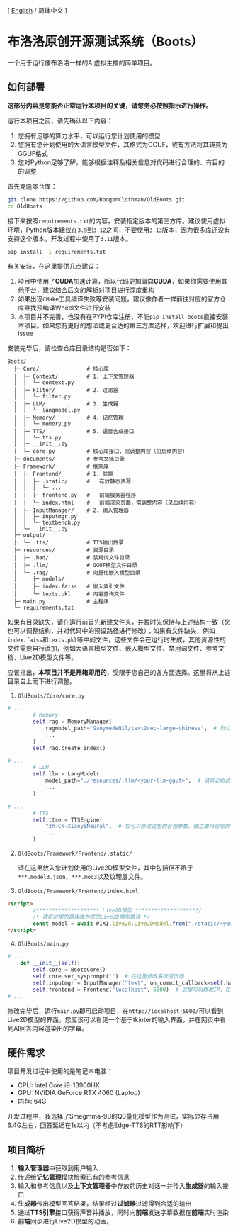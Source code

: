 \[ [English](README.md) / 简体中文 \]

# 布洛洛原创开源测试系统（Boots）

一个用于运行像布洛洛一样的AI虚拟主播的简单项目。

## 如何部署

**这部分内容是您能否正常运行本项目的关键，请您务必按照指示进行操作。**

运行本项目之前，请先确认以下内容：
1. 您拥有足够的算力水平，可以运行您计划使用的模型
2. 您拥有您计划使用的大语言模型文件，其格式为GGUF，或有方法将其转变为GGUF格式
3. 您对Python足够了解，能够根据注释及相关信息对代码进行合理的、有目的的调整

首先克隆本仓库：
```bash
git clone https://github.com/BoogonClothman/OldBoots.git
cd OldBoots
```

接下来按照`requirements.txt`的内容，安装指定版本的第三方库。建议使用虚拟环境，Python版本建议在`3.9`到`3.12`之间，不要使用`3.13`版本，因为很多库还没有支持这个版本。开发过程中使用了`3.11`版本。

```bash
pip install -i requirements.txt
```

有关安装，在这里提供几点建议：

1. 项目中使用了**CUDA**加速计算，所以代码更加偏向**CUDA**，如果你需要使用其他平台，建议结合后文的解析对项目进行深度重构
2. 如果出现`CMake`工具编译失败等安装问题，建议像作者一样前往对应的官方仓库寻找预编译Wheel文件进行安装
3. 本项目并不完善，也没有在PYPI仓库注册，不能`pip install boots`直接安装本项目。如果您有更好的想法或更合适的第三方库选择，欢迎进行扩展和提出issue

安装完毕后，请检查仓库目录结构是否如下：
```
Boots/
  ├─ Core/               # 核心库
  │  ├─ Context/         # 1. 上下文管理器
  │  │  └─ context.py
  │  ├─ Filter/          # 2. 过滤器
  │  │  └─ filter.py
  │  ├─ LLM/             # 3. 生成器
  │  │  └─ langmodel.py
  │  ├─ Memory/          # 4. 记忆管理
  │  │  └─ memory.py
  │  ├─ TTS/             # 5. 语音合成接口
  │  │  └─ tts.py
  │  ├─ __init__.py
  │  └─ core.py          # 核心库接口，需调整内容（见后续内容）
  ├─ documents/          # 参考文档目录
  ├─ Framework/          # 框架库
  │  ├─ Frontend/        # 1. 前端
  │  │  ├─ .static/      #   存放静态资源
  │  │  │  └─ ...
  │  │  ├─ frontend.py   #   前端服务器程序
  │  │  └─ index.html    #   前端渲染页面，需调整内容（见后续内容）
  │  ├─ InputManager/    # 2. 输入管理器
  │  │  ├─ inputmgr.py
  │  │  └─ textbench.py
  │  └─ __init__.py
  ├─ output/
  │  └─ .tts/            # TTS输出目录
  ├─ resources/          # 资源目录
  │  ├─ .bad/            # 禁用词文件目录
  │  ├─ .llm/            # GGUF模型文件目录
  │  └─ .rag/            # 向量化嵌入模型目录
  │     ├─ models/
  │     ├─ index.faiss   # 嵌入索引文件
  │     └─ texts.pkl     # 内容查询文件
  ├─ main.py             # 主程序
  └─ requirements.txt
```
如果有目录缺失，请在运行前首先新建文件夹，并暂时先保持与上述结构一致（您也可以调整结构，并对代码中的预设路径进行修改）；如果有文件缺失，例如`index.faiss`和`texts.pkl`等中间文件，这些文件会在运行时生成，其他资源性的文件需要自行添加，例如大语言模型文件、嵌入模型文件、禁用词文件、参考文档、Live2D模型文件等。

应该指出，**本项目并不是开箱即用的**，受限于您自己的各方面选择。这里将从上述目录自上而下进行调整。

1. `OldBoots/Core/core,py`
```py
# ...
        # Memory
        self.rag = MemoryManager(
            ragmodel_path="GanymedeNil/text2vec-large-chinese",  # 默认使用的嵌入模型，您可选择其他嵌入模型
            ...
        )
        self.rag.create_index()

# ...
        # LLM
        self.llm = LangModel(
            model_path="./resources/.llm/<your-llm-gguf>",  # 请务必将这里调整为您的LLM模型的GGUF文件路径！
            ...
        )

# ...
        # TTS
        self.ttse = TTSEngine(
            "zh-CN-XiaoyiNeural",  # 您可以修改这里的音色参数，使之更符合您的模型形象。这里使用Edge-TTS作为TTS引擎
            ...
        )
```

2. `OldBoots/Framework/Frontend/.static/`

   请在这里放入您计划使用的Live2D模型文件，其中包括但不限于`***.model3.json`、`***.moc3`以及纹理层文件。

3. `OldBoots/Framework/Frontend/index.html`
```html
<script>
        /******************** Live2D模型 ********************/
        /* 请将这里的路径改为您的Live2D模型路径 */
        const model = await PIXI.live2d.Live2DModel.from("./static/<your-model>.model3.json", {autoInteract: false});
</script>
```

4. `OldBoots/main.py`
```py
# ...
    def __init__(self):
        self.core = BootsCore()
        self.core.set_sysprompt("")  # 在这里修改系统提示词
        self.inputmgr = InputManager("text", on_commit_callback=self.handle_input)
        self.frontend = Frontend("localhost", 5000)  # 这里可以修改IP，在局域网内可访问
# ...
```

修改完毕后，运行`main.py`即可启动项目，在`http://localhost:5000/`可以看到Live2D模型的界面。您应该可以看见一个基于tkinter的输入界面，并在网页中看到AI回答内容渲染出的字幕。

## 硬件需求

项目开发过程中使用的是笔记本电脑：
* CPU: Intel Core i9-13900HX
* GPU: NVIDIA GeForce RTX 4060 (Laptop)
* 内存: 64G

开发过程中，我选择了Smegmma-9B的Q3量化模型作为测试，实际显存占用6.4G左右，回答延迟在1s以内（不考虑Edge-TTS的RTT影响下）

## 项目简析

1. **输入管理器**中获取到用户输入
2. 传递给**记忆管理**模块检索已有的参考信息
3. 输入和参考信息以及**上下文管理器**中存放的历史对话一并传入**生成器**的输入接口
4. **生成器**传出模型回答结果，结果经过**过滤器**过滤得到合适的输出
5. 通过**TTS引擎**接口获得声音并播放，同时向**前端**发送字幕数据在**前端**实时渲染
6. **前端**同步进行Live2D模型的动画。
